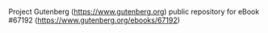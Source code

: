 Project Gutenberg (https://www.gutenberg.org) public repository for
eBook #67192 (https://www.gutenberg.org/ebooks/67192)

